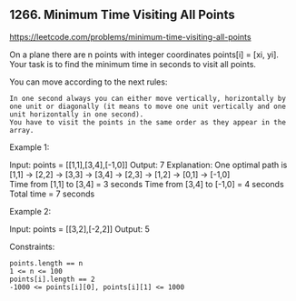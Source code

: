 ## 1266. Minimum Time Visiting All Points

https://leetcode.com/problems/minimum-time-visiting-all-points

On a plane there are n points with integer coordinates points[i] = [xi, yi]. Your task is to find the minimum time in seconds to visit all points.

You can move according to the next rules:

    In one second always you can either move vertically, horizontally by one unit or diagonally (it means to move one unit vertically and one unit horizontally in one second).
    You have to visit the points in the same order as they appear in the array.

Example 1:

Input: points = [[1,1],[3,4],[-1,0]]
Output: 7
Explanation: One optimal path is [1,1] -> [2,2] -> [3,3] -> [3,4] -> [2,3] -> [1,2] -> [0,1] -> [-1,0]  
Time from [1,1] to [3,4] = 3 seconds
Time from [3,4] to [-1,0] = 4 seconds
Total time = 7 seconds

Example 2:

Input: points = [[3,2],[-2,2]]
Output: 5

Constraints:

    points.length == n
    1 <= n <= 100
    points[i].length == 2
    -1000 <= points[i][0], points[i][1] <= 1000
